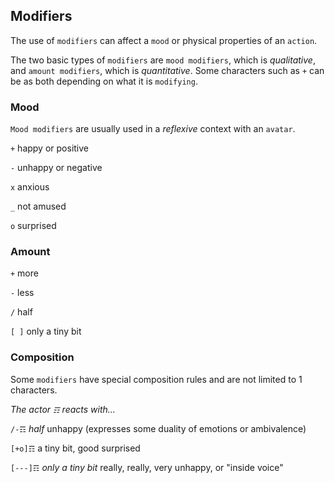 ## Modifiers
The use of `modifiers` can affect a `mood` or physical properties of an `action`.

The two basic types of `modifiers` are `mood modifiers`, which is _qualitative_, and `amount modifiers`, which is _quantitative_.  Some characters such as `+` can be as both depending on what it is `modifying`.

### Mood
`Mood modifiers` are usually used in a _reflexive_ context with an `avatar`.

`+` happy or positive

`-` unhappy or negative

`x` anxious

`_` not amused

`o` surprised

### Amount
`+` more

`-` less

`/` half

`[ ]` only a tiny bit

### Composition
Some `modifiers` have special composition rules and are not limited to 1 characters.

_The actor `☶` reacts with..._

`/-☶` *half* unhappy (expresses some duality of emotions or ambivalence)

`[+o]☶` a tiny bit, good surprised

`[---]☶` *only a tiny bit* really, really, very unhappy, or "inside voice"